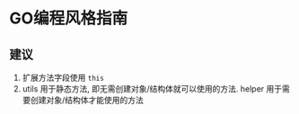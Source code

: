 # GO编程风格指南

## 建议
1. 扩展方法字段使用 `this`
2. utils 用于静态方法, 即无需创建对象/结构体就可以使用的方法. helper 用于需要创建对象/结构体才能使用的方法
